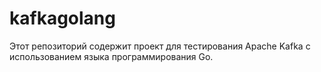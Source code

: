 # kafkagolang
Этот репозиторий содержит проект для тестирования Apache Kafka с использованием языка программирования Go.
